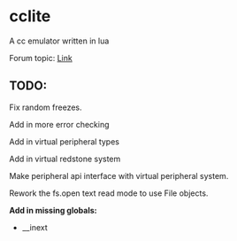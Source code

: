 cclite
======

A cc emulator written in lua

Forum topic: [Link](http://www.computercraft.info/forums2/index.php?/topic/13445-lightweight-cc-emulator-download-now/)

TODO:
-----

Fix random freezes.

Add in more error checking

Add in virtual peripheral types

Add in virtual redstone system

Make peripheral api interface with virtual peripheral system.

Rework the fs.open text read mode to use File objects.

**Add in missing globals:**

  * __inext

